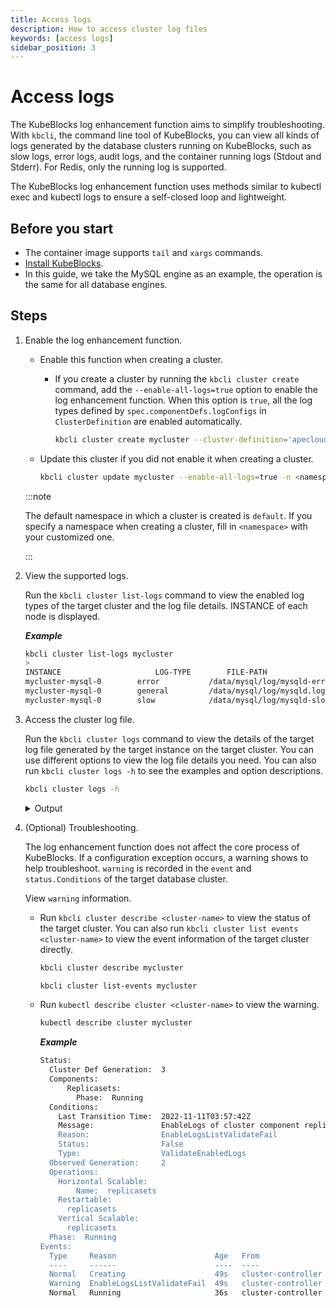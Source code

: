 ```yaml
---
title: Access logs
description: How to access cluster log files
keywords: [access logs]
sidebar_position: 3
---
```


# Access logs

The KubeBlocks log enhancement function aims to simplify troubleshooting. With `kbcli`, the command line tool of KubeBlocks, you can view all kinds of logs generated by the database clusters running on KubeBlocks, such as slow logs, error logs, audit logs, and the container running logs (Stdout and Stderr). For Redis, only the running log is supported.

The KubeBlocks log enhancement function uses methods similar to kubectl exec and kubectl logs to ensure a self-closed loop and lightweight.

## Before you start

- The container image supports `tail` and `xargs` commands.
- [Install KubeBlocks](./../installation/install-kubeblocks.md).
- In this guide, we take the MySQL engine as an example, the operation is the same for all database engines.

## Steps

1. Enable the log enhancement function.

   * Enable this function when creating a cluster.

     * If you create a cluster by running the `kbcli cluster create` command, add the `--enable-all-logs=true` option to enable the log enhancement function. When this option is `true`, all the log types defined by `spec.componentDefs.logConfigs` in `ClusterDefinition` are enabled automatically.

       ```bash
       kbcli cluster create mycluster --cluster-definition='apecloud-mysql' --enable-all-logs=true 
       ```

   * Update this cluster if you did not enable it when creating a cluster.

       ```bash
       kbcli cluster update mycluster --enable-all-logs=true -n <namespace>
       ```

    :::note

    The default namespace in which a cluster is created is `default`. If you specify a namespace when creating a cluster, fill in `<namespace>` with your customized one.

    :::

2. View the supported logs.

   Run the `kbcli cluster list-logs` command to view the enabled log types of the target cluster and the log file details. INSTANCE of each node is displayed.

   ***Example***

   ```bash
   kbcli cluster list-logs mycluster
   >
   INSTANCE                     LOG-TYPE        FILE-PATH                                   SIZE        LAST-WRITTEN                          COMPONENT
   mycluster-mysql-0        error           /data/mysql/log/mysqld-error.log            6.4K        Feb 06, 2023 09:13 (UTC+00:00)        mysql
   mycluster-mysql-0        general         /data/mysql/log/mysqld.log                  5.9M        Feb 06, 2023 09:13 (UTC+00:00)        mysql
   mycluster-mysql-0        slow            /data/mysql/log/mysqld-slowquery.log        794         Feb 06, 2023 09:13 (UTC+00:00)        mysql       
   ```

3. Access the cluster log file.

   Run the `kbcli cluster logs` command to view the details of the target log file generated by the target instance on the target cluster. You can use different options to view the log file details you need.
   You can also run `kbcli cluster logs -h` to see the examples and option descriptions.

   ```bash
   kbcli cluster logs -h
   ```

    <details>

    <summary>Output</summary>

   ```bash
   Access cluster log file

   Examples:
     # Return snapshot logs from cluster mycluster with default primary instance (stdout)
     kbcli cluster logs mycluster

     # Display only the most recent 20 lines from cluster mycluster with default primary instance (stdout)
     kbcli cluster logs --tail=20 mycluster

     # Return snapshot logs from cluster mycluster with specify instance my-instance-0 (stdout)
     kbcli cluster logs mycluster --instance my-instance-0

     # Return snapshot logs from cluster mycluster with specify instance my-instance-0 and specify container
     # my-container (stdout)
     kbcli cluster logs mycluster --instance my-instance-0 -c my-container

     # Return slow logs from cluster mycluster with default primary instance
     kbcli cluster logs mycluster --file-type=slow

     # Begin streaming the slow logs from cluster mycluster with default primary instance
     kbcli cluster logs -f mycluster --file-type=slow

     # Return the specify file logs from cluster mycluster with specify instance my-instance-0
     kbcli cluster logs mycluster --instance my-instance-0 --file-path=/var/log/yum.log

     # Return the specify file logs from cluster mycluster with specify instance my-instance-0 and specify
     # container my-container
     kbcli cluster logs mycluster --instance my-instance-0 -c my-container --file-path=/var/log/yum.log
   ```
   </details>

4. (Optional) Troubleshooting.

     The log enhancement function does not affect the core process of KubeBlocks. If a configuration exception occurs, a warning shows to help troubleshoot.
     `warning` is recorded in the `event` and `status.Conditions` of the target database cluster.

     View `warning` information.

     - Run `kbcli cluster describe <cluster-name>` to view the status of the target cluster. You can also run `kbcli cluster list events <cluster-name>` to view the event information of the target cluster directly.

       ```bash
       kbcli cluster describe mycluster
       ```

       ```bash
       kbcli cluster list-events mycluster
       ```

     - Run `kubectl describe cluster <cluster-name>` to view the warning.

       ```bash
       kubectl describe cluster mycluster
       ```
  
        ***Example***

        ```bash
        Status:
          Cluster Def Generation:  3
          Components:
              Replicasets:
                Phase:  Running
          Conditions:
            Last Transition Time:  2022-11-11T03:57:42Z
            Message:               EnableLogs of cluster component replicasets has invalid value [errora slowa] which isn't defined in cluster definition component replicasets
            Reason:                EnableLogsListValidateFail
            Status:                False
            Type:                  ValidateEnabledLogs
          Observed Generation:     2
          Operations:
            Horizontal Scalable:
                Name:  replicasets
            Restartable:
              replicasets
            Vertical Scalable:
              replicasets
          Phase:  Running
        Events:
          Type     Reason                      Age   From                Message
          ----     ------                      ----  ----                -------
          Normal   Creating                    49s   cluster-controller  Start Creating in Cluster: release-name-error
          Warning  EnableLogsListValidateFail  49s   cluster-controller  EnableLogs of cluster component replicasets has invalid value [errora slowa] which isn't defined in cluster definition component replicasets
          Normal   Running                     36s   cluster-controller  Cluster: release-name-error is ready, current phase is Running
        ```
